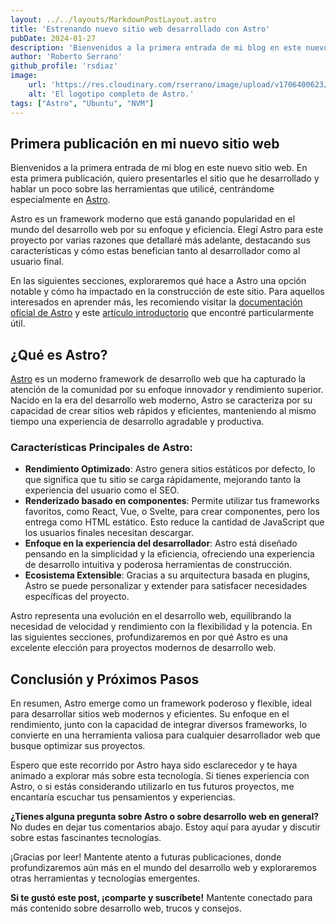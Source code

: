 ```yaml
---
layout: ../../layouts/MarkdownPostLayout.astro
title: 'Estrenando nuevo sitio web desarrollado con Astro'
pubDate: 2024-01-27
description: 'Bienvenidos a la primera entrada de mi blog en este nuevo sitio web. En esta primera publicación, quiero presentarles el sitio que he desarrollado y hablar un poco sobre las herramientas que utilicé, centrándome especialmente en Astro.'
author: 'Roberto Serrano'
github_profile: 'rsdiaz'
image:
    url: 'https://res.cloudinary.com/rserrano/image/upload/v1706400623/DALL_E_2024-01-28_01.10.10_-_A_minimalist_and_modern_blog_header_image_with_a_synthwave_style_suitable_for_a_web_development_blog_focusing_on_Astro_a_web_development_framework._rqmo5a.png'
    alt: 'El logotipo completo de Astro.'
tags: ["Astro", "Ubuntu", "NVM"]
---
```

## Primera publicación en mi nuevo sitio web

Bienvenidos a la primera entrada de mi blog en este nuevo sitio web. En esta primera publicación, quiero presentarles el sitio que he desarrollado y hablar un poco sobre las herramientas que utilicé, centrándome especialmente en [Astro](https://astro.build/).

Astro es un framework moderno que está ganando popularidad en el mundo del desarrollo web por su enfoque y eficiencia. Elegí Astro para este proyecto por varias razones que detallaré más adelante, destacando sus características y cómo estas benefician tanto al desarrollador como al usuario final.

En las siguientes secciones, exploraremos qué hace a Astro una opción notable y cómo ha impactado en la construcción de este sitio. Para aquellos interesados en aprender más, les recomiendo visitar la [documentación oficial de Astro](https://docs.astro.build/) y este [artículo introductorio](https://blog.example.com/intro-a-astro) que encontré particularmente útil.

## ¿Qué es Astro?

[Astro](https://astro.build/) es un moderno framework de desarrollo web que ha capturado la atención de la comunidad por su enfoque innovador y rendimiento superior. Nacido en la era del desarrollo web moderno, Astro se caracteriza por su capacidad de crear sitios web rápidos y eficientes, manteniendo al mismo tiempo una experiencia de desarrollo agradable y productiva.

### Características Principales de Astro:

- **Rendimiento Optimizado**: Astro genera sitios estáticos por defecto, lo que significa que tu sitio se carga rápidamente, mejorando tanto la experiencia del usuario como el SEO.
- **Renderizado basado en componentes**: Permite utilizar tus frameworks favoritos, como React, Vue, o Svelte, para crear componentes, pero los entrega como HTML estático. Esto reduce la cantidad de JavaScript que los usuarios finales necesitan descargar.
- **Enfoque en la experiencia del desarrollador**: Astro está diseñado pensando en la simplicidad y la eficiencia, ofreciendo una experiencia de desarrollo intuitiva y poderosa herramientas de construcción.
- **Ecosistema Extensible**: Gracias a su arquitectura basada en plugins, Astro se puede personalizar y extender para satisfacer necesidades específicas del proyecto.

Astro representa una evolución en el desarrollo web, equilibrando la necesidad de velocidad y rendimiento con la flexibilidad y la potencia. En las siguientes secciones, profundizaremos en por qué Astro es una excelente elección para proyectos modernos de desarrollo web.

## Conclusión y Próximos Pasos

En resumen, Astro emerge como un framework poderoso y flexible, ideal para desarrollar sitios web modernos y eficientes. Su enfoque en el rendimiento, junto con la capacidad de integrar diversos frameworks, lo convierte en una herramienta valiosa para cualquier desarrollador web que busque optimizar sus proyectos.

Espero que este recorrido por Astro haya sido esclarecedor y te haya animado a explorar más sobre esta tecnología. Si tienes experiencia con Astro, o si estás considerando utilizarlo en tus futuros proyectos, me encantaría escuchar tus pensamientos y experiencias. 

**¿Tienes alguna pregunta sobre Astro o sobre desarrollo web en general?** No dudes en dejar tus comentarios abajo. Estoy aquí para ayudar y discutir sobre estas fascinantes tecnologías.

¡Gracias por leer! Mantente atento a futuras publicaciones, donde profundizaremos aún más en el mundo del desarrollo web y exploraremos otras herramientas y tecnologías emergentes.

**Si te gustó este post, ¡comparte y suscríbete!** Mantente conectado para más contenido sobre desarrollo web, trucos y consejos.